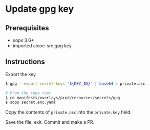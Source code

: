 # Update gpg key

## Prerequisites

* sops 3.6+
* imported aicoe-sre gpg key

## Instructions

Export the key

```bash
$ gpg --export-secret-keys "${KEY_ID}" | base64 > private.asc
```

```bash
# From the repo root
$ cd manifests/overlays/prod/resources/secrets/gpg
$ sops secret.enc.yaml
```

Copy the contents of `private.asc` into the `private.key` field.

Save the file, exit. Commit and make a PR.
